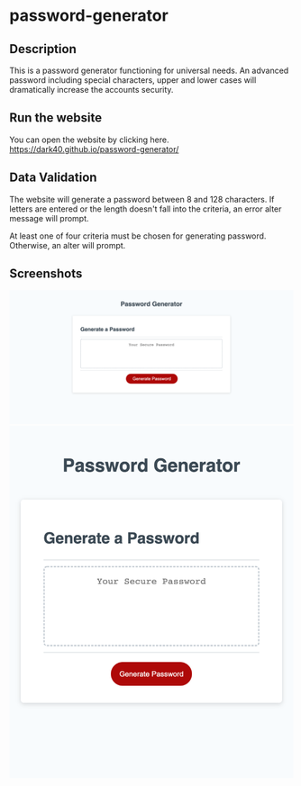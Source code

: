 # password-generator

## Description

This is a password generator functioning for universal needs. An advanced password including special characters, upper and lower cases will dramatically increase the accounts security.

## Run the website

You can open the website by clicking here. 
https://dark40.github.io/password-generator/

## Data Validation
The website will generate a password between 8 and 128 characters. If letters are entered or the length doesn't fall into the criteria, an error alter message will prompt. 

At least one of four criteria must be chosen for generating password. Otherwise, an alter will prompt. 

## Screenshots
![Desktop Version](./assets/img/password_generator_desktop.png)
![Mobile Version](./assets/img/password_generator_mobile.png)
